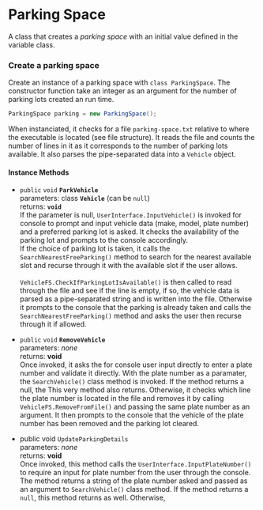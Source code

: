 # Parking Space

A class that creates a *parking space* with an initial value defined in the variable class.

### Create a parking space
Create an instance of a parking space with `class ParkingSpace`. The constructor function take an integer as an argument for the number of parking lots created an run time.
```cs
ParkingSpace parking = new ParkingSpace();
```

When instanciated, it checks for a file `parking-space.txt` relative to where the executable is located (see file structure). It reads the file and counts the number of lines in it as it corresponds to the number of parking lots available. It also parses the pipe-separated data into a `Vehicle` object.

#### Instance Methods

* `public` `void` **`ParkVehicle`** <br />
    parameters: class **`Vehicle`** (can be `null`) <br />
    returns: **`void`** <br />
    If the parameter is null, `UserInterface.InputVehicle()` is invoked for console to prompt and input vehicle data (make, model, plate number) and a preferred parking lot is asked. It checks the availability of the parking lot and prompts to the console accordingly. <br />
    If the choice of parking lot is taken, it calls the `SearchNearestFreeParking()` method to search for the nearest available slot and recurse through it with the available slot if the user allows. <br /><br />
    `VehicleFS.CheckIfParkingLotIsAvailable()` is then called to read through the file and see if the line is empty, if so, the vehicle data is parsed as a pipe-separated string and is written into the file. Otherwise it prompts to the console that the parking is already taken and calls the `SearchNearestFreeParking()` method and asks the user then recurse through it if allowed.

* `public` `void` **`RemoveVehicle`** <br />
    parameters: *none* <br />
    returns: **void** <br />
    Once invoked, it asks the for console user input directly to enter a plate number and validate it directly. With the plate number as a paramater, the `SearchVehicle()` class method is invoked. If the method returns a null, the This very method also returns. Otherwise, it checks which line the plate number is located in the file and removes it by calling `VehicleFS.RemoveFromFile()` and passing the same plate number as an argument. It then prompts to the console that the vehicle of the plate number has been removed and the parking lot cleared. <br />

* public void `UpdateParkingDetails` <br />
    parameters: *none* <br />
    returns: **void** <br />
    Once invoked, this method calls the `UserInterface.InputPlateNumber()` to require an input for plate number from the user through the console. The method returns a string of the plate number asked and passed as an argument to `SearchVehicle()` class method. If the method returns a `null`, this method returns as well. Otherwise, 